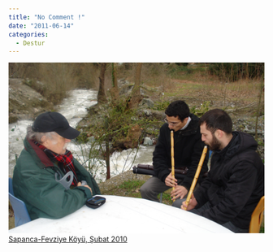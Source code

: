 ```yaml
---
title: "No Comment !"
date: "2011-06-14"
categories: 
  - Destur
---
```


 [![dsc06464.JPG](../uploads/2011/06/dsc06464.jpg) Sapanca-Fevziye Köyü, Şubat 2010](../uploads/2011/06/dsc06464.jpg "dsc06464.JPG")
